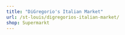 ```yaml
---
title: "DiGregorio's Italian Market"
url: /st-louis/digregorios-italian-market/
shop: Supermarkt
---
```

